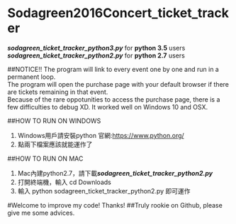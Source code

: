 # Sodagreen2016Concert_ticket_tracker
***sodagreen_ticket_tracker_python3.py*** for **python 3.5** users  
***sodagreen_ticket_tracker_python2.py*** for **python 2.7** users  

##NOTICE!!
The program will link to every event one by one and run in a permanent loop.  
The program will open the purchase page with your default browser if there are tickets remaining in that event.  
Because of the rare oppotunities to access the purchase page, there is a few difficulties to debug XD.
It worked well on Windows 10 and OSX.

##HOW TO RUN ON WINDOWS
1. Windows用戶請安裝python 官網:https://www.python.org/
2. 點兩下檔案應該就能運作了

##HOW TO RUN ON MAC  
1. Mac內建python2.7，請下載***sodagreen_ticket_tracker_python2.py***
2. 打開終端機，輸入 cd Downloads
3. 輸入 python sodagreen_ticket_tracker_python2.py 即可運作

#Welcome to improve my code! Thanks!
##Truly rookie on Github, please give me some advices.
